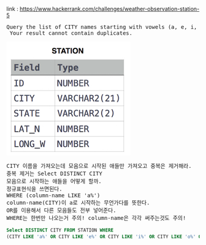 link :
https://www.hackerrank.com/challenges/weather-observation-station-5

<pre>
Query the list of CITY names starting with vowels (a, e, i, o, u) from STATION.
 Your result cannot contain duplicates.
</pre>

![_config.yml](./table.png)

<pre>
CITY 이름을 가져오는데 모음으로 시작된 애들만 가져오고 중복은 제거해라.
중복 제거는 Select DISTINCT CITY
모음으로 시작하는 애들을 어떻게 할까.
정규표현식을 쓰면된다.
WHERE (column-name LIKE 'a%')
column-name(CITY)이 a로 시작하는 무언가다를 뜻한다.
OR를 이용해서 다른 모음들도 전부 넣어준다.
WHERE는 한번만 나오는거 주의! column-name은 각각 써주는것도 주의!
</pre>

```sql
Select DISTINCT CITY FROM STATION WHERE 
(CITY LIKE 'a%' OR CITY LIKE 'e%' OR CITY LIKE 'i%' OR CITY LIKE 'o%' OR CITY LIKE 'u%')
```

